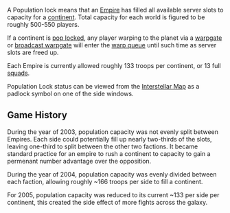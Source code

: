 A Population lock means that an [Empire](Empire.md) has filled all available
server slots to capacity for a [continent](../locations/Continent.md). Total
capacity for each world is figured to be roughly 500-550 players.

If a continent is [pop locked](Acronyms_and_Slang.md), any player warping to the
planet via a [warpgate](../locations/Warpgate.md) or
[broadcast warpgate](../items/Broadcast_warpgate.md) will enter the
[warp queue](Warp_queue.md) until such time as server slots are freed up.

Each Empire is currently allowed roughly 133 troops per continent, or 13 full
[squads](Squad.md).

Population Lock status can be viewed from the
[Interstellar Map](Interstellar_Map.md) as a padlock symbol on one of the side
windows.

## Game History

During the year of 2003, population capacity was not evenly split between
Empires. Each side could potentially fill up nearly two-thirds of the slots,
leaving one-third to split between the other two factions. It became standard
practice for an empire to rush a continent to capacity to gain a permenant
number advantage over the opposition.

During the year of 2004, population capacity was evenly divided between each
faction, allowing roughly \~166 troops per side to fill a continent.

For 2005, population capacity was reduced to its current \~133 per side per
continent, this created the side effect of more fights across the galaxy.
